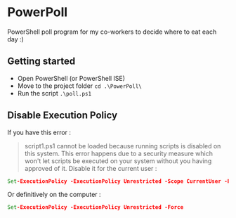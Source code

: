 # PowerPoll
PowerShell poll program for my co-workers to decide where to eat each day :)

## Getting started

* Open PowerShell (or PowerShell ISE)
* Move to the project folder `cd .\PowerPoll\`
* Run the script `.\poll.ps1`

## Disable Execution Policy
If you have this error :
> script1.ps1 cannot be loaded because running scripts is disabled on this system.
This error happens due to a security measure which won't let scripts be executed on your system without you having approved of it.
Disable it for the current user :
```bat
Set-ExecutionPolicy -ExecutionPolicy Unrestricted -Scope CurrentUser -Force
```
Or definitively on the computer :
```bat
Set-ExecutionPolicy -ExecutionPolicy Unrestricted -Force
```